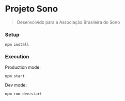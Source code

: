 # Projeto Sono

> Desenvolvido para a Associação Brasileira do Sono

### Setup

```
npm install
```

### Execution

Production mode:
```
npm start
```

Dev mode:
```
npm run dev:start
```
